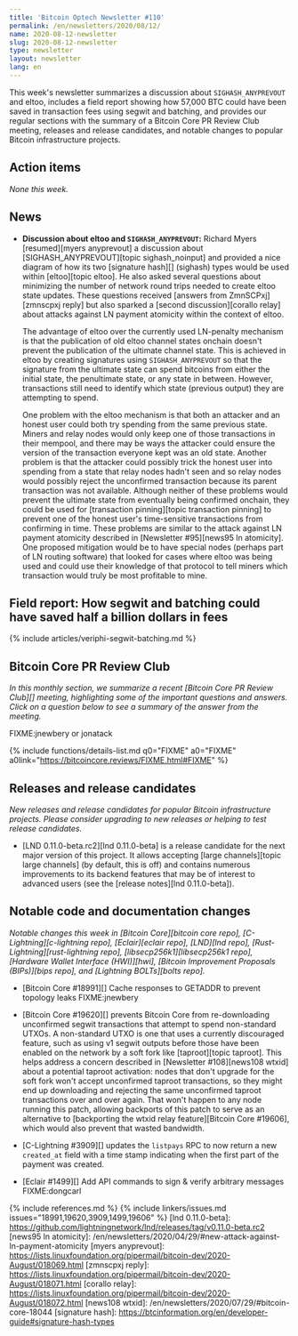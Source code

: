 ```yaml
---
title: 'Bitcoin Optech Newsletter #110'
permalink: /en/newsletters/2020/08/12/
name: 2020-08-12-newsletter
slug: 2020-08-12-newsletter
type: newsletter
layout: newsletter
lang: en
---
```

This week's newsletter summarizes a discussion about
`SIGHASH_ANYPREVOUT` and eltoo, includes a field report showing how
57,000 BTC could have been saved in transaction fees using segwit and
batching, and provides our regular sections with the summary of a
Bitcoin Core PR Review Club meeting, releases and release candidates,
and notable changes to popular Bitcoin infrastructure projects.

## Action items

*None this week.*

## News

- **Discussion about eltoo and `SIGHASH_ANYPREVOUT`:** Richard Myers
  [resumed][myers anyprevout] a discussion about
  [SIGHASH_ANYPREVOUT][topic sighash_noinput] and provided a nice
  diagram of how its two [signature hash][] (sighash) types would be used
  within [eltoo][topic eltoo].  He also asked several questions about
  minimizing the number of network round trips needed to create eltoo
  state updates.  These questions received [answers from
  ZmnSCPxj][zmnscpxj reply] but also sparked a [second
  discussion][corallo relay] about attacks against LN payment atomicity
  within the context of eltoo.

    The advantage of eltoo over the currently used LN-penalty mechanism
    is that the publication of old eltoo channel states onchain doesn't
    prevent the publication of the ultimate channel state.  This is
    achieved in eltoo by creating signatures using `SIGHASH_ANYPREVOUT`
    so that the signature from the ultimate state can spend bitcoins
    from either the initial state, the penultimate state, or any state
    in between.  However, transactions still need to identify which
    state (previous output) they are attempting to spend.

    One problem with the eltoo mechanism is that both an attacker and an
    honest user could both try spending from the same previous state.
    Miners and relay nodes would only keep one of those transactions in
    their mempool, and there may be ways the attacker could ensure the
    version of the transaction everyone kept was an old state.  Another
    problem is that the attacker could
    possibly trick the honest user into spending from a state that relay
    nodes hadn't seen and so relay nodes would possibly reject the
    unconfirmed transaction because its parent transaction was not
    available.  Although neither of these problems would
    prevent the ultimate state from eventually being confirmed onchain,
    they could be used for [transaction pinning][topic transaction
    pinning] to prevent one of the honest user's time-sensitive
    transactions from confirming in time.  These problems are similar to
    the attack against LN payment atomicity described in [Newsletter
    #95][news95 ln atomicity].  One proposed mitigation would be to have
    special nodes (perhaps part of LN routing software) that looked for
    cases where eltoo was being used and could use their knowledge of
    that protocol to tell miners which transaction would truly be most
    profitable to mine.

## Field report: How segwit and batching could have saved half a billion dollars in fees

{% include articles/veriphi-segwit-batching.md %}

## Bitcoin Core PR Review Club

*In this monthly section, we summarize a recent [Bitcoin Core PR Review Club][]
meeting, highlighting some of the important questions and answers.  Click on a
question below to see a summary of the answer from the meeting.*

FIXME:jnewbery or jonatack

{% include functions/details-list.md
  q0="FIXME"
  a0="FIXME"
  a0link="https://bitcoincore.reviews/FIXME.html#FIXME"
%}

## Releases and release candidates

*New releases and release candidates for popular Bitcoin infrastructure
projects.  Please consider upgrading to new releases or helping to test
release candidates.*

- [LND 0.11.0-beta.rc2][lnd 0.11.0-beta] is a release candidate for the
  next major version of this project.  It allows accepting [large
  channels][topic large channels] (by default, this is off) and contains
  numerous improvements to its backend features that may be of interest
  to advanced users (see the [release notes][lnd 0.11.0-beta]).

## Notable code and documentation changes

*Notable changes this week in [Bitcoin Core][bitcoin core repo],
[C-Lightning][c-lightning repo], [Eclair][eclair repo], [LND][lnd repo],
[Rust-Lightning][rust-lightning repo], [libsecp256k1][libsecp256k1 repo],
[Hardware Wallet Interface (HWI)][hwi], [Bitcoin Improvement Proposals
(BIPs)][bips repo], and [Lightning BOLTs][bolts repo].*

- [Bitcoin Core #18991][] Cache responses to GETADDR to prevent topology leaks FIXME:jnewbery

- [Bitcoin Core #19620][] prevents Bitcoin Core from re-downloading
  unconfirmed segwit transactions that attempt to spend non-standard
  UTXOs.  A non-standard UTXO is one that uses a currently discouraged
  feature, such as using v1 segwit outputs before those have been
  enabled on the network by a soft fork like [taproot][topic taproot].
  This helps address a concern described in [Newsletter #108][news108
  wtxid] about a potential taproot activation: nodes that don't upgrade
  for the soft fork won't accept unconfirmed taproot transactions, so
  they might end up downloading and rejecting the same unconfirmed
  taproot transactions over and over again.  That won't happen to any
  node running this patch, allowing backports of this patch to serve as
  an alternative to [backporting the wtxid relay feature][Bitcoin Core
  #19606], which would also prevent that wasted bandwidth.

- [C-Lightning #3909][] updates the `listpays` RPC to now return a new
  `created_at` field with a time stamp indicating when the first part of
  the payment was created.

- [Eclair #1499][] Add API commands to sign & verify arbitrary messages FIXME:dongcarl

{% include references.md %}
{% include linkers/issues.md issues="18991,19620,3909,1499,19606" %}
[lnd 0.11.0-beta]: https://github.com/lightningnetwork/lnd/releases/tag/v0.11.0-beta.rc2
[news95 ln atomicity]: /en/newsletters/2020/04/29/#new-attack-against-ln-payment-atomicity
[myers anyprevout]: https://lists.linuxfoundation.org/pipermail/bitcoin-dev/2020-August/018069.html
[zmnscpxj reply]: https://lists.linuxfoundation.org/pipermail/bitcoin-dev/2020-August/018071.html
[corallo relay]: https://lists.linuxfoundation.org/pipermail/bitcoin-dev/2020-August/018072.html
[news108 wtxid]: /en/newsletters/2020/07/29/#bitcoin-core-18044
[signature hash]: https://btcinformation.org/en/developer-guide#signature-hash-types
